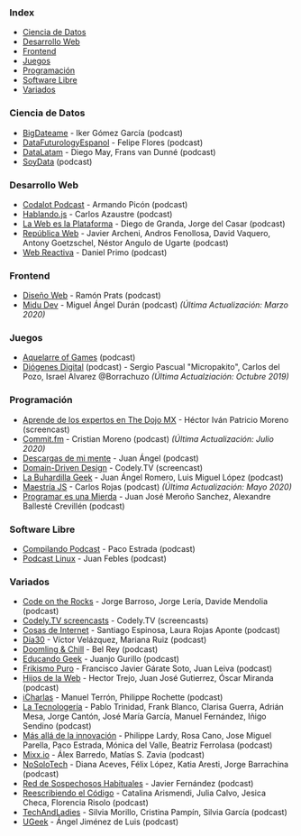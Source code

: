 ### Index

* [Ciencia de Datos](#ciencia-de-datos)
* [Desarrollo Web](#desarrollo-web)
* [Frontend](#frontend)
* [Juegos](#juegos)
* [Programación](#programación)
* [Software Libre](#software-libre)
* [Variados](#variados)


### Ciencia de Datos

* [BigDateame](https://bigdateame.com) - Iker Gómez García (podcast)
* [DataFuturologyEspanol](https://www.datafuturology.com/data-futurology-espanol) - Felipe Flores (podcast)
* [DataLatam](http://www.datalatam.com) - Diego May, Frans van Dunné (podcast)
* [SoyData](https://www.ivoox.com/podcast-soydata-ciencia-datos-a-tu_sq_f1414925_1.html) (podcast)


### Desarrollo Web

* [Codalot Podcast](https://anchor.fm/codalot) - Armando Picón (podcast)
* [Hablando.js](https://anchor.fm/carlosazaustre) - Carlos Azaustre (podcast)
* [La Web es la Plataforma](https://anchor.fm/the-web-is-the-platform) - Diego de Granda, Jorge del Casar (podcast)
* [República Web](https://republicaweb.es) - Javier Archeni, Andros Fenollosa, David Vaquero, Antony Goetzschel, Néstor Angulo de Ugarte (podcast)
* [Web Reactiva](https://www.danielprimo.io/podcast) - Daniel Primo (podcast)


### Frontend

* [Diseño Web](https://pampua.es/podcast) - Ramón Prats (podcast)
* [Midu Dev](https://midu.dev/podcast) - Miguel Ángel Durán (podcast) *(Última Actualización: Marzo 2020)*


### Juegos

* [Aquelarre of Games](http://aquelarreofgames.com.ar/podcast) (podcast)
* [Diógenes Digital](https://diogenesdigital.es/podcasts/) (podcast) - Sergio Pascual "Micropakito", Carlos del Pozo, Israel Alvarez @Borrachuzo *(Última Actualziación: Octubre 2019)*


### Programación

* [Aprende de los expertos en The Dojo MX](https://www.youtube.com/playlist?list=PLfeFnTZNTVDO5UwcIvWherSLxuBuK6ve4) - Héctor Iván Patricio Moreno (screencast)
* [Commit.fm](https://anchor.fm/khriztianmoreno) - Cristian Moreno (podcast) *(Última Actualización: Julio 2020)*
* [Descargas de mi mente](https://www.ivoox.com/podcast-descargas-mi-mente_sq_f1584288_1.html) - Juan Ángel (podcast)
* [Domain-Driven Design](https://www.youtube.com/playlist?list=PLZVwXPbHD1KMsiA7ahRSbIwS3QMsQ0SbL) - Codely.TV (screencast)
* [La Buhardilla Geek](https://www.ivoox.com/podcast-buhardilla-geek_sq_f1465450_1.html) - Juan Ángel Romero, Luis Miguel López (podcast)
* [Maestría JS](https://anchor.fm/maestriajs) - Carlos Rojas (podcast) *(Última Actualización: Mayo 2020)*
* [Programar es una Mierda](https://www.programaresunamierda.com) - Juan José Meroño Sanchez, Alexandre Ballesté Crevillén (podcast)


### Software Libre

* [Compilando Podcast](https://compilando.audio) - Paco Estrada (podcast)
* [Podcast Linux](https://podcastlinux.com) - Juan Febles (podcast)


### Variados

* [Code on the Rocks](http://codeontherocks.fm) - Jorge Barroso, Jorge Lería, Davide Mendolia (podcast)
* [Codely.TV screencasts](https://codely.tv/blog/screencasts/) - Codely.TV (screencasts)
* [Cosas de Internet](https://cosasdeinternet.fm/episodios) - Santiago Espinosa, Laura Rojas Aponte (podcast)
* [Día30](https://www.dia30.mx) - Víctor Velázquez, Mariana Ruiz (podcast)
* [Doomling & Chill](https://anchor.fm/bel-rey) - Bel Rey (podcast)
* [Educando Geek](https://educandogeek.github.io) - Juanjo Gurillo (podcast)
* [Frikismo Puro](https://www.ivoox.com/podcast-frikismo-puro_sq_f1268809_1.html) - Francisco Javier Gárate Soto, Juan Leiva (podcast)
* [Hijos de la Web](https://www.ivoox.com/podcast-hijos-web_sq_f1588708_1.html) - Hector Trejo, Juan José Gutierrez, Óscar Miranda (podcast)
* [iCharlas](https://www.ivoox.com/podcast-icharlas-podcast_sq_f155400_1.html) - Manuel Terrón, Philippe Rochette (podcast)
* [La Tecnologería](https://tecnologeria.com) - Pablo Trinidad, Frank Blanco, Clarisa Guerra, Adrián Mesa, Jorge Cantón, José María García, Manuel Fernández, Iñigo Sendino (podcast)
* [Más allá de la innovación](https://masalladelainnovacion.com/todos-los-podcasts/) - Philippe Lardy, Rosa Cano, Jose Miguel Parella, Paco Estrada, Mónica del Valle, Beatriz Ferrolasa (podcast)
* [Mixx.io](https://mixx.io/podcasts) - Álex Barredo, Matías S. Zavia (podcast)
* [NoSoloTech](https://www.ivoox.com/podcast-nosolotech-podcast_sq_f1851397_1.html) - Diana Aceves, Félix López, Katia Aresti, Jorge Barrachina (podcast)
* [Red de Sospechosos Habituales](https://www.ivoox.com/podcast-red-sospechosos-habituales_sq_f1564393_1.html) - Javier Fernández (podcast)
* [Reescribiendo el Código](https://open.spotify.com/show/6efO7Lp5LENT3jqR0sYIG5) - Catalina Arismendi, Julia Calvo, Jesica Checa, Florencia Risolo (podcast)
* [TechAndLadies](https://anchor.fm/techladies) - Silvia Morillo, Cristina Pampín, Silvia García (podcast)
* [UGeek](https://ugeek.github.io) - Ángel Jiménez de Luis (podcast)
